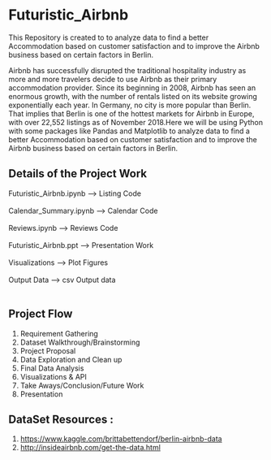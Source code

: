 # Futuristic_Airbnb

This Repository is created to to analyze data to find a better Accommodation based on customer satisfaction and to improve the Airbnb business based on certain factors in Berlin.


Airbnb has successfully disrupted the traditional hospitality industry as more and more travelers decide to use Airbnb as their primary accommodation provider. Since its beginning in 2008, Airbnb has seen an enormous growth, with the number of rentals listed on its website growing exponentially each year. In Germany, no city is more popular than Berlin. That implies that Berlin is one of the hottest markets for Airbnb in Europe, with over 22,552 listings as of November 2018.Here we will be using Python with some packages like Pandas and Matplotlib to analyze data to find a better Accommodation based on customer satisfaction and to improve the Airbnb business based on certain factors in Berlin.

## Details of the Project Work

Futuristic_Airbnb.ipynb --> Listing Code <br> </br>
Calendar_Summary.ipynb --> Calendar Code <br> </br>
Reviews.ipynb --> Reviews Code <br> </br>
Futuristic_Airbnb.ppt --> Presentation Work <br> </br>
Visualizations --> Plot Figures <br> </br>
Output Data --> csv Output data <br> </br>

## Project Flow

1) Requirement Gathering 
2) Dataset Walkthrough/Brainstorming 
3) Project Proposal 
4) Data Exploration and Clean up 
5) Final Data Analysis 
6) Visualizations & API
7) Take Aways/Conclusion/Future Work
8) Presentation 


## DataSet Resources : 

1) https://www.kaggle.com/brittabettendorf/berlin-airbnb-data
2) http://insideairbnb.com/get-the-data.html
